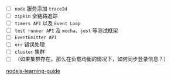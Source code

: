- [ ] `node` 服务添加 `traceId`
- [ ] `zipkin` 全链路追踪
- [ ] `timers API` 以及 `Event Loop`
- [ ] `test runner API` 及 `mocha`、`jest` 等测试框架
- [ ] `EventEmitter API`
- [ ] `err` 错误处理
- [ ] `cluster` 集群
- [ ] （如果集群存在，那么在负载均衡的情况下，如何同步登录信息？）

[nodejs-learning-guide](https://github.com/oneyoung19/fork-nodejs-learning-guide)
